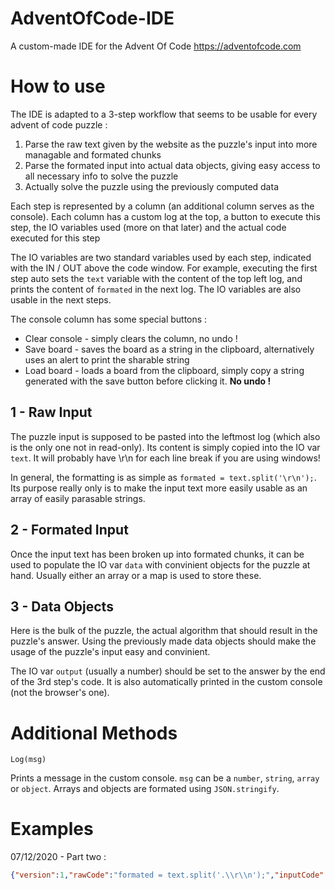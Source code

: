 # AdventOfCode-IDE

A custom-made IDE for the Advent Of Code
https://adventofcode.com



# How to use

The IDE is adapted to a 3-step workflow that seems to be usable for every advent of code puzzle :

1. Parse the raw text given by the website as the puzzle's input into more managable and formated chunks
2. Parse the formated input into actual data objects, giving easy access to all necessary info to solve the puzzle
3. Actually solve the puzzle using the previously computed data

Each step is represented by a column (an additional column serves as the console).
Each column has a custom log at the top, a button to execute this step, the IO variables used (more on that later) and the actual code executed for this step

The IO variables are two standard variables used by each step, indicated with the IN / OUT above the code window.
For example, executing the first step auto sets the ``text`` variable with the content of the top left log, and prints the content of ``formated`` in the next log.
The IO variables are also usable in the next steps.

The console column has some special buttons :
- Clear console - simply clears the column, no undo !
- Save board - saves the board as a string in the clipboard, alternatively uses an alert to print the sharable string
- Load board - loads a board from the clipboard, simply copy a string generated with the save button before clicking it. **No undo !**



## 1 - Raw Input

The puzzle input is supposed to be pasted into the leftmost log (which also is the only one not in read-only).
Its content is simply copied into the IO var ``text``. It will probably have \r\n for each line break if you are using windows!

In general, the formatting is as simple as ``formated = text.split('\r\n');``. Its purpose really only is to make the input text more easily usable as an array of easily parasable strings.

## 2 - Formated Input

Once the input text has been broken up into formated chunks, it can be used to populate the IO var ``data`` with convinient objects for the puzzle at hand.
Usually either an array or a map is used to store these.

## 3 - Data Objects

Here is the bulk of the puzzle, the actual algorithm that should result in the puzzle's answer.
Using the previously made data objects should make the usage of the puzzle's input easy and convinient.

The IO var ``output`` (usually a number) should be set to the answer by the end of the 3rd step's code.
It is also automatically printed in the custom console (not the browser's one).



# Additional Methods

``Log(msg)``

Prints a message in the custom console. ``msg`` can be a ``number``, ``string``, ``array`` or ``object``.
Arrays and objects are formated using ``JSON.stringify``.



# Examples

07/12/2020 - Part two :
```json
{"version":1,"rawCode":"formated = text.split('.\\r\\n');","inputCode":"data = {};\r\n\r\nlet container = /([a-z]+ [a-z]+) bags contain /g;\r\nlet subBag = /(\\d+) ([a-z]+ [a-z]+) bags?,?/g;\r\n\r\nlet str, result;\r\n\r\nlet bagCol, info, subBagCount;\r\n\r\nfor (let i = 0; i < formated.length; ++i)\r\n{\r\n    str = formated[i];\r\n\r\n    result = container.exec(str);\r\n    container.lastIndex = 0;\r\n\r\n    bagCol = result[1];\r\n\r\n    info = {\r\n        subBagCount: 0,\r\n        subBags: []\r\n    };\r\n\r\n    while ((result = subBag.exec(str)) !== null)\r\n    {\r\n        subBagCount = Number(result[1]);\r\n        info.subBagCount += subBagCount;\r\n\r\n        while (subBagCount-- > 0)\r\n        {\r\n            info.subBags.push(result[2]);\r\n        }\r\n    }\r\n    subBag.lastIndex = 0;\r\n\r\n    data[bagCol] = info;\r\n}","dataCode":"let queue = [];\r\n\r\nqueue.push(\"shiny gold\");\r\n\r\nlet curColor, info;\r\n\r\nwhile (queue.length > 0)\r\n{\r\n    curColor = queue.shift();\r\n\r\n    info = data[curColor];\r\n\r\n    output += info.subBagCount;\r\n\r\n    queue = queue.concat(info.subBags);\r\n}"}
```
